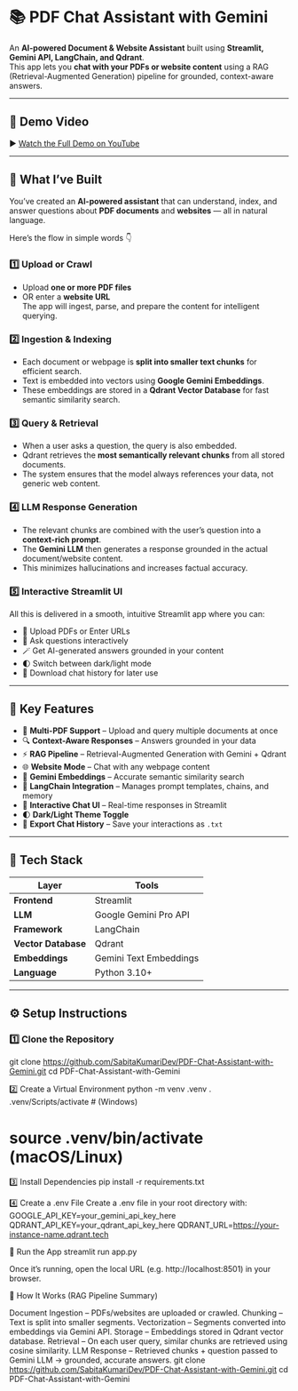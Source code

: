 # 📚 PDF Chat Assistant with Gemini

An **AI-powered Document & Website Assistant** built using **Streamlit, Gemini API, LangChain, and Qdrant**.  
This app lets you **chat with your PDFs or website content** using a RAG (Retrieval-Augmented Generation) pipeline for grounded, context-aware answers.

---

## 🎥 Demo Video

▶ [Watch the Full Demo on YouTube](https://youtu.be/Tc1cKGNg34I)

---

## 🚀 What I’ve Built

You’ve created an **AI-powered assistant** that can understand, index, and answer questions about **PDF documents** and **websites** — all in natural language.

Here’s the flow in simple words 👇

### 1️⃣ Upload or Crawl
- Upload **one or more PDF files**  
- OR enter a **website URL**  
The app will ingest, parse, and prepare the content for intelligent querying.

### 2️⃣ Ingestion & Indexing
- Each document or webpage is **split into smaller text chunks** for efficient search.  
- Text is embedded into vectors using **Google Gemini Embeddings**.  
- These embeddings are stored in a **Qdrant Vector Database** for fast semantic similarity search.

### 3️⃣ Query & Retrieval
- When a user asks a question, the query is also embedded.  
- Qdrant retrieves the **most semantically relevant chunks** from all stored documents.  
- The system ensures that the model always references your data, not generic web content.

### 4️⃣ LLM Response Generation
- The relevant chunks are combined with the user’s question into a **context-rich prompt**.  
- The **Gemini LLM** then generates a response grounded in the actual document/website content.  
- This minimizes hallucinations and increases factual accuracy.

### 5️⃣ Interactive Streamlit UI
All this is delivered in a smooth, intuitive Streamlit app where you can:
- 🧠 Upload PDFs or Enter URLs  
- 💬 Ask questions interactively  
- 🪄 Get AI-generated answers grounded in your content  
- 🌓 Switch between dark/light mode  
- 💾 Download chat history for later use  

---

## 🌟 Key Features

- 📄 **Multi-PDF Support** – Upload and query multiple documents at once  
- 🔍 **Context-Aware Responses** – Answers grounded in your data  
- ⚡ **RAG Pipeline** – Retrieval-Augmented Generation with Gemini + Qdrant  
- 🌐 **Website Mode** – Chat with any webpage content  
- 🧠 **Gemini Embeddings** – Accurate semantic similarity search  
- 🧩 **LangChain Integration** – Manages prompt templates, chains, and memory  
- 💬 **Interactive Chat UI** – Real-time responses in Streamlit  
- 🌓 **Dark/Light Theme Toggle**  
- 💾 **Export Chat History** – Save your interactions as `.txt`

---

## 🧩 Tech Stack

| Layer | Tools |
|--------|-------|
| **Frontend** | Streamlit |
| **LLM** | Google Gemini Pro API |
| **Framework** | LangChain |
| **Vector Database** | Qdrant |
| **Embeddings** | Gemini Text Embeddings |
| **Language** | Python 3.10+ |

---

## ⚙️ Setup Instructions

### 1️⃣ Clone the Repository
git clone https://github.com/SabitaKumariDev/PDF-Chat-Assistant-with-Gemini.git
cd PDF-Chat-Assistant-with-Gemini


2️⃣ Create a Virtual Environment
python -m venv .venv
. .venv/Scripts/activate   # (Windows)
# source .venv/bin/activate  (macOS/Linux)

3️⃣ Install Dependencies
pip install -r requirements.txt

4️⃣ Create a .env File
Create a .env file in your root directory with:
GOOGLE_API_KEY=your_gemini_api_key_here
QDRANT_API_KEY=your_qdrant_api_key_here
QDRANT_URL=https://your-instance-name.qdrant.tech

🚀 Run the App
streamlit run app.py

Once it’s running, open the local URL (e.g. http://localhost:8501) in your browser.


💬 How It Works (RAG Pipeline Summary)

Document Ingestion – PDFs/websites are uploaded or crawled.
Chunking – Text is split into smaller segments.
Vectorization – Segments converted into embeddings via Gemini API.
Storage – Embeddings stored in Qdrant vector database.
Retrieval – On each user query, similar chunks are retrieved using cosine similarity.
LLM Response – Retrieved chunks + question passed to Gemini LLM → grounded, accurate answers.
git clone https://github.com/SabitaKumariDev/PDF-Chat-Assistant-with-Gemini.git
cd PDF-Chat-Assistant-with-Gemini
